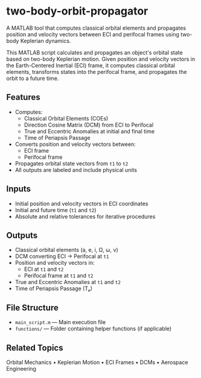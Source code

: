 # two-body-orbit-propagator
A MATLAB tool that computes classical orbital elements and propagates position and velocity vectors between ECI and perifocal frames using two-body Keplerian dynamics.

This MATLAB script calculates and propagates an object's orbital state based on two-body Keplerian motion. Given position and velocity vectors in the Earth-Centered Inertial (ECI) frame, it computes classical orbital elements, transforms states into the perifocal frame, and propagates the orbit to a future time.

## Features
- Computes:
  - Classical Orbital Elements (COEs)
  - Direction Cosine Matrix (DCM) from ECI to Perifocal
  - True and Eccentric Anomalies at initial and final time
  - Time of Periapsis Passage
- Converts position and velocity vectors between:
  - ECI frame
  - Perifocal frame
- Propagates orbital state vectors from `t1` to `t2`
- All outputs are labeled and include physical units

## Inputs
- Initial position and velocity vectors in ECI coordinates
- Initial and future time (`t1` and `t2`)
- Absolute and relative tolerances for iterative procedures

## Outputs
- Classical orbital elements (a, e, i, Ω, ω, ν)
- DCM converting ECI → Perifocal at `t1`
- Position and velocity vectors in:
  - ECI at `t1` and `t2`
  - Perifocal frame at `t1` and `t2`
- True and Eccentric Anomalies at `t1` and `t2`
- Time of Periapsis Passage (Tₚ)

## File Structure
- `main_script.m` — Main execution file
- `functions/` — Folder containing helper functions (if applicable)

## Related Topics
Orbital Mechanics • Keplerian Motion • ECI Frames • DCMs • Aerospace Engineering
